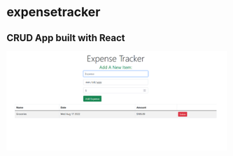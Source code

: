 # expensetracker

## CRUD App built with React

![screen capture](expensetracker_screen_capture.PNG)
